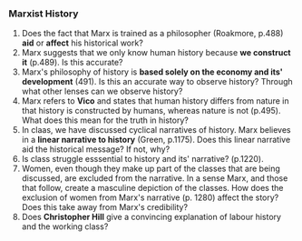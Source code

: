 ### Marxist History
1. Does the fact that Marx is trained as a philosopher (Roakmore, p.488) **aid** or **affect** his historical work?
2. Marx suggests that we only know human history because **we construct it** (p.489). Is this accurate?
3. Marx's philosophy of history is **based solely on the economy and its' development** (491). Is this an accurate way to observe history? Through what other lenses can we observe history?
4. Marx refers to **Vico** and states that human history differs from nature in that history is constructed by humans, whereas nature is not (p.495). What does this mean for the truth in history? 
5. In claas, we have discussed cyclical narratives of history. Marx believes in a **linear narrative to history** (Green, p.1175). Does this linear narrative aid the historical message? If not, why?
6. Is class struggle esssential to history and its' narrative? (p.1220).
7. Women, even though they make up part of the classes that are being discussed, are excluded from the narrative. In a sense Marx, and those that follow, create a masculine depiction of the classes. How does the exclusion of women from Marx's narrative (p. 1280) affect the story? Does this take away from Marx's credibility?
8. Does **Christopher Hill** give a convincing explanation of labour history and the working class?
